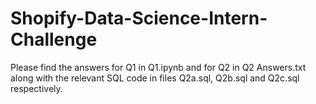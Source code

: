# Shopify-Data-Science-Intern-Challenge

Please find the answers for Q1 in Q1.ipynb and for Q2 in Q2 Answers.txt along with the relevant SQL code in files Q2a.sql, Q2b.sql and Q2c.sql respectively. 
